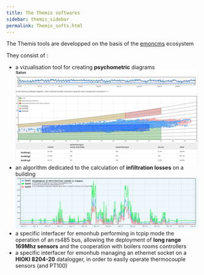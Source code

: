```yaml
---
title: The Themis softwares
sidebar: themis_sidebar
permalink: Themis_softs.html
---
```


The Themis tools are developped on the basis of the [emoncms](http://github.com/emoncms) ecosystem

They consist of :
- a vizualisation tool for creating **psychometric** diagrams 
![psychro](psychrometric.png)
- an algorithm dedicated to the calculation of **infiltration losses** on a building
![inf](INFLOSSES.png)
- a specific interfacer for emonhub performing in tcpip mode the operation of an rs485 bus, allowing the deployment of **long range 169Mhz sensors** and the cooperation with boilers rooms controllers
- a specific interfacer for emonhub managing an ethernet socket on a **HIOKI 8204-20** datalogger, in order to easily operate thermocouple sensors (and PT100)
